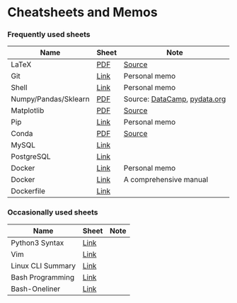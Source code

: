 # Cheatsheets and Memos


### Frequently used sheets
| Name | Sheet | Note |
| ----------- | ----------- | ----------- |
| LaTeX | [PDF](./assets/pdf/latexsheet-a4.pdf) | [Source](https://wch.github.io/latexsheet/) |
| Git | [Link](./assets/md/git.md) | Personal memo |
| Shell | [Link](./assets/md/shell.md) | Personal memo |
| Numpy/Pandas/Sklearn | [PDF](./assets/pdf/np_pd_sklearn-cheatsheets.pdf) | Source: [DataCamp](https://www.datacamp.com/cheat-sheet), [pydata.org](https://pandas.pydata.org/Pandas_Cheat_Sheet.pdf) |
| Matplotlib | [PDF](./assets/pdf/matplotlib-cheatsheets.pdf) | [Source](https://github.com/matplotlib/cheatsheets/) |
| Pip | [Link](./assets/md/pip.md) | Personal memo |
| Conda | [PDF](./assets/pdf/conda-cheatsheet.pdf) | [Source](https://docs.conda.io/projects/conda/en/latest/user-guide/cheatsheet.html) |
| MySQL | [Link](https://devhints.io/mysql) | |
| PostgreSQL | [Link](https://tomcam.github.io/postgres/) | |
| Docker | [Link](./assets/md/docker.md) | Personal memo |
| Docker | [Link](https://github.com/wsargent/docker-cheat-sheet) | A comprehensive manual |
| Dockerfile | [Link](https://kapeli.com/cheat_sheets/Dockerfile.docset/Contents/Resources/Documents/index) |  |

### Occasionally used sheets
| Name | Sheet | Note |
| ----------- | ----------- | ----------- |
| Python3 Syntax | [Link](https://gto76.github.io/python-cheatsheet/) |  |
| Vim | [Link](https://vim.rtorr.com/) |  |
| Linux CLI Summary | [Link](http://tldp.org/LDP/GNU-Linux-Tools-Summary/html/index.html) |  |
| Bash Programming | [Link](http://tldp.org/HOWTO/Bash-Prog-Intro-HOWTO.html) |  |
| Bash-Oneliner | [Link](https://github.com/onceupon/Bash-Oneliner) |  |

